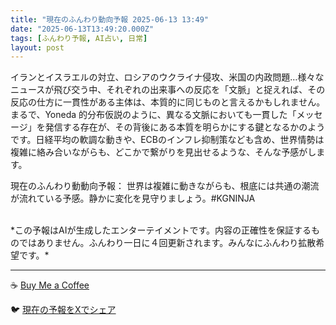 ```yaml
---
title: "現在のふんわり動向予報 2025-06-13 13:49"
date: "2025-06-13T13:49:20.000Z"
tags: [ふんわり予報, AI占い, 日常]
layout: post
---
```


イランとイスラエルの対立、ロシアのウクライナ侵攻、米国の内政問題…様々なニュースが飛び交う中、それぞれの出来事への反応を「文脈」と捉えれば、その反応の仕方に一貫性がある主体は、本質的に同じものと言えるかもしれません。まるで、Yoneda 的分布仮説のように、異なる文脈においても一貫した「メッセージ」を発信する存在が、その背後にある本質を明らかにする鍵となるかのようです。日経平均の軟調な動きや、ECBのインフレ抑制策なども含め、世界情勢は複雑に絡み合いながらも、どこかで繋がりを見出せるような、そんな予感がします。


現在のふんわり動動向予報：
世界は複雑に動きながらも、根底には共通の潮流が流れている予感。静かに変化を見守りましょう。#KGNINJA

<br>
*この予報はAIが生成したエンターテイメントです。内容の正確性を保証するものではありません。ふんわり一日に４回更新されます。みんなにふんわり拡散希望です。*

---
☕️ [Buy Me a Coffee](https://www.buymeacoffee.com/kgninja)

🐦 [現在の予報をXでシェア](https://twitter.com/intent/tweet?text=%E7%8F%BE%E5%9C%A8%E3%81%AE%E3%81%B5%E3%82%93%E3%82%8F%E3%82%8A%E4%BA%88%E5%A0%B1%3A%20%E3%80%8C%E3%82%A4%E3%83%A9%E3%83%B3%E3%81%A8%E3%82%A4%E3%82%B9%E3%83%A9%E3%82%A8%E3%83%AB%E3%81%AE%E5%AF%BE%E7%AB%8B%E3%80%81%E3%83%AD%E3%82%B7%E3%82%A2%E3%81%AE%E3%82%A6%E3%82%AF%E3%83%A9%E3%82%A4%E3%83%8A%E4%BE%B5%E6%94%BB%E3%80%81%E7%B1%B3%E5%9B%BD%E3%81%AE%E5%86%85%E6%94%BF%E5%95%8F%E9%A1%8C%E2%80%A6%E6%A7%98%E3%80%85%E3%81%AA%E3%83%8B%E3%83%A5%E3%83%BC%E3%82%B9%E3%81%8C%E9%A3%9B%E3%81%B3%E4%BA%A4%E3%81%86%E4%B8%AD%E3%80%81%E3%81%9D%E3%82%8C%E3%81%9E%E3%82%8C%E3%81%AE%E5%87%BA%E6%9D%A5%E4%BA%8B%E3%81%B8%E3%81%AE%E5%8F%8D%E5%BF%9C%E3%82%92%E3%80%8C%E6%96%87%E8%84%88%E3%80%8D%E3%81%A8%E6%8D%89%E3%81%88%E3%82%8C%E3%81%B0%E3%80%81%E3%81%9D%E3%81%AE%E5%8F%8D%E5%BF%9C%E3%81%AE%E4%BB%95%E6%96%B9%E3%81%AB%E4%B8%80%E8%B2%AB%E6%80%A7%E3%81%8C%E3%81%82%E3%82%8B%E4%B8%BB%E4%BD%93%E3%81%AF%E3%80%81%E6%9C%AC%E8%B3%AA%E7%9A%84%E3%81%AB%E5%90%8C%E3%81%98%E3%82%82%E3%81%AE%E3%81%A8...%E3%80%8D%23KGNINJA%20%E7%B6%9A%E3%81%8D%E3%81%AF%E3%83%96%E3%83%AD%E3%82%B0%E3%81%A7%EF%BC%81%F0%9F%91%87&url=https%3A%2F%2Fkg-ninja.github.io%2FFunwariyoso%2F)
